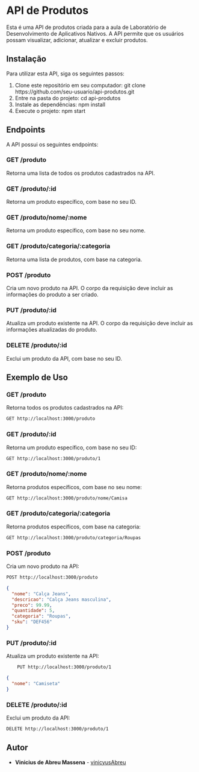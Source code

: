 # API de Produtos

Esta é uma API de produtos criada para a aula de Laboratório de Desenvolvimento de Aplicativos Nativos. A API permite que os usuários possam visualizar, adicionar, atualizar e excluir produtos.

## Instalação

Para utilizar esta API, siga os seguintes passos:

<ol>
    <li>Clone este repositório em seu computador: git clone https://github.com/seu-usuario/api-produtos.git</li>
    <li>Entre na pasta do projeto: cd api-produtos</li>
    <li>Instale as dependências: npm install</li>
    <li>Execute o projeto: npm start</li>
</ol>

## Endpoints

A API possui os seguintes endpoints:

### GET /produto

Retorna uma lista de todos os produtos cadastrados na API.

### GET /produto/:id

Retorna um produto específico, com base no seu ID.

### GET /produto/nome/:nome

Retorna um produto específico, com base no seu nome.

### GET /produto/categoria/:categoria

Retorna uma lista de produtos, com base na categoria.

### POST /produto

Cria um novo produto na API. O corpo da requisição deve incluir as informações do produto a ser criado.

### PUT /produto/:id

Atualiza um produto existente na API. O corpo da requisição deve incluir as informações atualizadas do produto.

### DELETE /produto/:id

Exclui um produto da API, com base no seu ID.

## Exemplo de Uso

### GET /produto

Retorna todos os produtos cadastrados na API:

```bash
GET http://localhost:3000/produto
```

### GET /produto/:id

Retorna um produto específico, com base no seu ID:

```bash
GET http://localhost:3000/produto/1
```

### GET /produto/nome/:nome

Retorna produtos específicos, com base no seu nome:

```bash
GET http://localhost:3000/produto/nome/Camisa
```

### GET /produto/categoria/:categoria

Retorna produtos específicos, com base na categoria:

```bash
GET http://localhost:3000/produto/categoria/Roupas
```

### POST /produto

Cria um novo produto na API:

```bash
POST http://localhost:3000/produto
```

```json
{
  "nome": "Calça Jeans",
  "descricao": "Calça Jeans masculina",
  "preco": 99.99,
  "quantidade": 5,
  "categoria": "Roupas",
  "sku": "DEF456"
}
```

### PUT /produto/:id

Atualiza um produto existente na API:

```bash
    PUT http://localhost:3000/produto/1
```

```json
{
  "nome": "Camiseta"
}
```

### DELETE /produto/:id

Exclui um produto da API:

```bash
DELETE http://localhost:3000/produto/1
```

## Autor

- **Vinicius de Abreu Massena** - [vinicyusAbreu](https://github.com/vinicyusAbreu)
